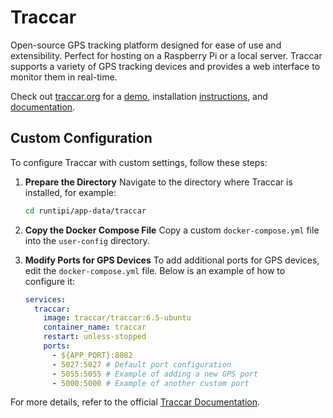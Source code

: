 # Traccar

Open-source GPS tracking platform designed for ease of use and extensibility. Perfect for hosting on a Raspberry Pi or a local server. Traccar supports a variety of GPS tracking devices and provides a web interface to monitor them in real-time.

Check out [traccar.org](https://www.traccar.org/) for a [demo](https://demo.traccar.org/), installation [instructions](https://www.traccar.org/download/), and [documentation](https://www.traccar.org/documentation/).

## Custom Configuration

To configure Traccar with custom settings, follow these steps:

1. **Prepare the Directory**
   Navigate to the directory where Traccar is installed, for example:

   ```bash
   cd runtipi/app-data/traccar
   ```

2. **Copy the Docker Compose File**
   Copy a custom `docker-compose.yml` file into the `user-config` directory.

3. **Modify Ports for GPS Devices**
   To add additional ports for GPS devices, edit the `docker-compose.yml` file. Below is an example of how to configure it:

   ```yaml
   services:
     traccar:
       image: traccar/traccar:6.5-ubuntu
       container_name: traccar
       restart: unless-stopped
       ports:
         - ${APP_PORT}:8082
         - 5027:5027 # Default port configuration
         - 5055:5055 # Example of adding a new GPS port
         - 5000:5000 # Example of another custom port
   ```

For more details, refer to the official [Traccar Documentation](https://www.traccar.org/documentation/).
